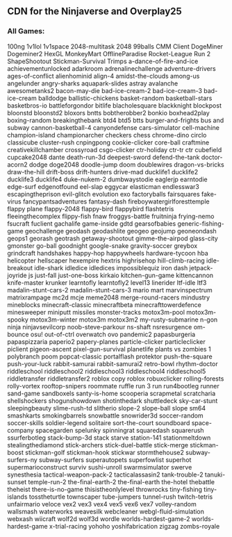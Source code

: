 ## CDN for the Ninjaverse and Overplay25

### All Games:
100ng
1v1lol
1v1space
2048-multitask
2048
99balls
CMM Client
DogeMiner
Dogeminer2
HexGL
MonkeyMart
OfflineParadise
Rocket-League
Run 2
ShapeShootout
Stickman-Survival
Trimps
a-dance-of-fire-and-ice
achievementunlocked
adarkroom
adrenalinechallenge
adventure-drivers
ages-of-conflict
alienhominid
align-4
amidst-the-clouds
among-us
angelunder
angry-sharks
aquapark-slides
astray
avalanche
awesometanks2
bacon-may-die
bad-ice-cream-2
bad-ice-cream-3
bad-ice-cream
balldodge
ballistic-chickens
basket-random
basketball-stars
basketbros-io
battleforgondor
bitlife
blacholesquare
blackknight
blockpost
bloonstd
bloonstd2
bloxors
bntts
bobtherobber2
bonkio
boxhead2play
boxing-random
breakingthebank
btd4
btd5
btts
burger-and-frights
bus and subway
cannon-basketball-4
canyondefense
cars-simulator
cell-machine
champion-island
championarcher
checkers
chess
chrome-dino
circlo
classicube
cluster-rush
cnpingpong
cookie-clicker
core-ball
craftmine
creativekillchamber
crossyroad
csgo-clicker
ctr-holiday
ctr-tr
ctr
cubefield
cupcake2048
dante
death-run-3d
deepest-sword
defend-the-tank
doctor-acorn2
dodge
doge2048
doodle-jump
doom
doublewires
dragon-vs-bricks
draw-the-hill
drift-boss
drift-hunters
drive-mad
ducklife1
ducklife2
ducklife3
ducklife4
duke-nukem-2
dumbwaystodie
eaglerjp
earntodie
edge-surf
edgenotfound
eel-slap
eggycar
elasticman
endlesswar3
escapingtheprison
evil-glitch
evolution
exo
factoryballs
fairsquares
fake-virus
fancypantsadventures
fantasy-dash
fireboywatergirlforesttemple
flappy plane
flappy-2048
flappy-bird
flappybird
flashtetris
fleeingthecomplex
flippy-fish
fnaw
froggys-battle
fruitninja
frying-nemo
fsucraft
fuclient
gachalife
game-inside
gdtd
gearsofbabies
generic-fishing-game
geochallenge
geodash
geodashlite
geogeo
geojump
geoneondash
geops1
georash
geotrash
getaway-shootout
gimme-the-airpod
glass-city
gmonster
go-ball
goodnight
google-snake
gravity-soccer
greybox
grindcraft
handshakes
happy-hop
happywheels
hardware-tycoon
hba
helicopter
hellscaper
hexempire
hextris
highrisehop
hill-climb-racing
idle-breakout
idle-shark
idledice
idledices
impossiblequiz
iron dash
jetpack-joyride
js
just-fall
just-one-boss
kirkaio
kitchen-gun-game
kittencannon
knife-master
krunker
learntofly
learntofly2
level13
linerider
ltf-idle
ltf3
madalin-stunt-cars-2
madalin-stunt-cars-3
mario
mart
marvinspectrum
matrixrampage
mc2d
mcje
meme2048
merge-round-racers
mindustry
mineblocks
minecraft-classic
minecraftbeta
minecrafttowerdefence
minesweeper
miniputt
missiles
monster-tracks
motox3m-pool
motox3m-spooky
motox3m-winter
motox3m
motox3m2
my-rusty-submarine
n-gon
ninja
ninjavsevilcorp
noob-steve-parkour
ns-shaft
nsresurgence
om-bounce
osu!
out-of-ctrl
overwatch
ovo
pandemic2
papasburgeria
papaspizzaria
paperio2
papery-planes
particle-clicker
particleclicker
piclient
pigeon-ascent
pixel-gun-survival
planetlife
plants vs zombies 1
polybranch
poom
popcat-classic
portalflash
protektor
push-the-square
push-your-luck
rabbit-samurai
rabbit-samurai2
retro-bowl
rhythm-doctor
riddleschool
riddleschool2
riddleschool3
riddleschool4
riddleschool5
riddletransfer
riddletransfer2
roblox copy
roblox
robuxclicker
rolling-forests
rolly-vortex
rooftop-snipers
roommate
ruffle
run 3
run
run4bootleg
runner
sand-game
sandboxels
santy-is-home
scooperia
scrapmetal
scratcharia
shellshockers
shogunshowdown
shotinthedark
shuttledeck
sky-car-stunt
sleepingbeauty
slime-rush-td
slitherio
slope-2
slope-ball
slope
sm64
smashkarts
smokingbarrels
snowbattle
snowrider3d
soccer-random
soccer-skills
soldier-legend
solitaire
sort-the-court
soundboard
space-company
spacegarden
spelunky
spinningrat
squaredash
squarerush
ssurferbotleg
stack-bump-3d
stack
starve
station-141
stationmeltdown
stealingthediamond
stick-archers
stick-duel-battle
stick-merge
stickman-boost
stickman-golf
stickman-hook
stickwar
stormthehouse2
subway-surfers-ny
subway-surfers
superautopets
superfowlist
superhot
supermarioconstruct
surviv
sushi-unroll
swarmsimulator
swerve
synesthesia
tactical-weapon-pack-2
tacticalassasin2
tank-trouble-2
tanuki-sunset
temple-run-2
the-final-earth-2
the-final-earth
the-hotel
thebattle
theheist
there-is-no-game
thisistheonlylevel
throwrocks
tiny-fishing
tiny-islands
tosstheturtle
townscaper
tube-jumpers
tunnel-rush
twitch-tetris
unfairmario
veloce
vex2
vex3
vex4
vex5
vex6
vex7
volley-random
wallsmash
waterworks
weavesilk
webcleaner
webgl-fluid-simulation
webxash
wiicraft
wolf2d
wolf3d
wordle
worlds-hardest-game-2
worlds-hardest-game
x-trial-racing
yohoho
yoshifabrication
zigzag
zombs-royale
